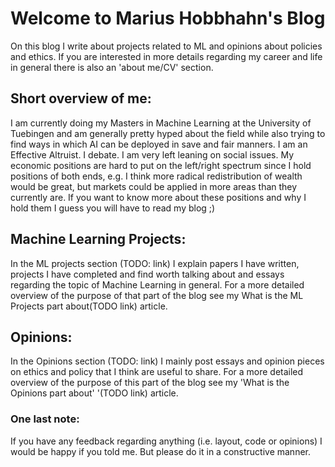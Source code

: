 # Welcome to Marius Hobbhahn's Blog

On this blog I write about projects related to ML and opinions about policies and ethics. If you are interested in more details regarding my career and life in general there is also an 'about me/CV' section. 

## Short overview of me: 
I am currently doing my Masters in Machine Learning at the University of Tuebingen and am generally pretty hyped about the field while also trying to find ways in which AI can be deployed in save and fair manners. I am an Effective Altruist. I debate. I am very left leaning on social issues. My economic positions are hard to put on the left/right spectrum since I hold positions of both ends, e.g. I think more radical redistribution of wealth would be great, but markets could be applied in more areas than they currently are. If you want to know more about these positions and why I hold them I guess you will have to read my blog ;)

## Machine Learning Projects: 
In the ML projects section (TODO: link) I explain papers I have written, projects I have completed and find worth talking about and essays regarding the topic of Machine Learning in general. For a more detailed overview of the purpose of that part of the blog see my What is the ML Projects part about(TODO link) article.

## Opinions:
In the Opinions section (TODO: link) I mainly post essays and opinion pieces on ethics and policy that I think are useful to share. For a more detailed overview of the purpose of this part of the blog see my 'What is the Opinions part about' '(TODO link) article.

### One last note:
If you have any feedback regarding anything (i.e. layout, code or opinions) I would be happy if you told me. But please do it in a constructive manner. 
